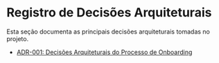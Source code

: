 # Registro de Decisões Arquiteturais

Esta seção documenta as principais decisões arquiteturais tomadas no projeto.

- [ADR-001: Decisões Arquiteturais do Processo de Onboarding](./adr-001-decisoes-arquiteturais-processo-onboarding.md)